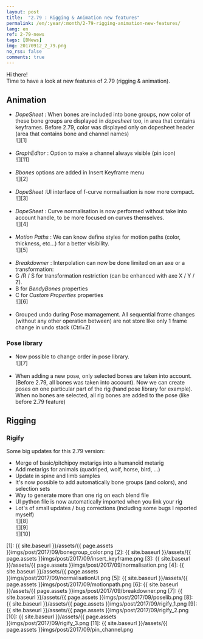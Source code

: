 ```yaml
---
layout: post
title:  "2.79 : Rigging & Animation new features"
permalink: /en/:year/:month/2-79-rigging-animation-new-features/
lang: en
ref: 2-79-news
tags: [BNews]
img: 20170912_2_79.png
no_rss: false
comments: true
---
```


Hi there!  
Time to have a look at new features of 2.79 (rigging & animation).   

## Animation

*  _DopeSheet_ : When bones are included into bone groups, now color of these bone groups are displayed in _dopesheet_ too, in area that contains keyframes. Before 2.79, color was displayed only on dopesheet header (area that contains bone and channel names)  
![][1]
<br/><br/>
* _GraphEditor_ : Option to make a channel always visible (pin icon)  
![][11]
<br/><br/>
*  _Bbones_ options are added in Insert Keyframe menu  
![][2]
<br/><br/>
*  _DopeSheet_ :UI interface of f-curve normalisation is now more compact.  
![][3]
<br/><br/>
*  _DopeSheet_ : Curve normalisation is now performed without take into account handle, to be more focused on curves themselves.  
![][4]
<br/><br/>
*  _Motion Paths_ : We can know define styles for motion paths (color, thickness, etc...) for a better visibility.  
![][5]
<br/><br/>
*  _Breakdowner_ : Interpolation can now be done limited on an axe or a transformation:  
  *  G /R / S for transformation restriction (can be enhanced with axe X / Y / Z).
  *  B for _BendyBones_ properties
  *  C for _Custom Properties_ properties  
![][6]
<br/><br/>
  *  Grouped undo during Pose mamagement. All sequential frame changes (without any other operation between) are not store like only 1 frame change in undo stack (Ctrl+Z)

### Pose library
* Now possible to change order in pose library.  
![][7]
<br/><br/>
*  When adding a new pose, only selected bones are taken into account. (Before 2.79, all bones was taken into account). Now we can create poses on one particular part of the rig (hand pose library for example). When no bones are selected, all rig bones are added to the pose (like before 2.79 feature)


## Rigging

### Rigify

Some big updates for this 2.79 version:  

*  Merge of basic/pitchipoy metarigs into a humanoïd metarig  
*  Add metarigs for animals (quadriped, wolf, horse, bird, ...)  
*  Update in spine and limb samples  
*  It's now possible to add automatically bone groups (and colors), and selection sets  
*  Way to generate more than one rig on each blend file  
*  UI python file is now automatically imported when you link your rig  
*  Lot's of small updates / bug corrections (including some bugs I reported myself)  
![][8]  
![][9]  
![][10]  

[1]: {{ site.baseurl }}/assets/{{ page.assets }}imgs/post/2017/09/bonegroup_color.png
[2]: {{ site.baseurl }}/assets/{{ page.assets }}imgs/post/2017/09/insert_keyframe.png
[3]: {{ site.baseurl }}/assets/{{ page.assets }}imgs/post/2017/09/normalisation.png
[4]: {{ site.baseurl }}/assets/{{ page.assets }}imgs/post/2017/09/normalisationUI.png
[5]: {{ site.baseurl }}/assets/{{ page.assets }}imgs/post/2017/09/motionpath.png
[6]: {{ site.baseurl }}/assets/{{ page.assets }}imgs/post/2017/09/breakdowner.png
[7]: {{ site.baseurl }}/assets/{{ page.assets }}imgs/post/2017/09/poselib.png
[8]: {{ site.baseurl }}/assets/{{ page.assets }}imgs/post/2017/09/rigify_1.png
[9]: {{ site.baseurl }}/assets/{{ page.assets }}imgs/post/2017/09/rigify_2.png
[10]: {{ site.baseurl }}/assets/{{ page.assets }}imgs/post/2017/09/rigify_3.png
[11]: {{ site.baseurl }}/assets/{{ page.assets }}imgs/post/2017/09/pin_channel.png
